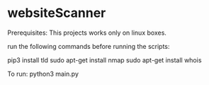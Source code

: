 # websiteScanner

Prerequisites:
This projects works only on linux boxes.

run the following commands before running the scripts:

pip3 install tld
sudo apt-get install nmap
sudo apt-get install whois


To run:
python3 main.py
